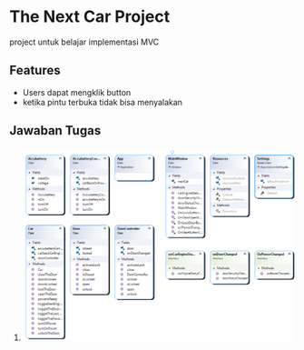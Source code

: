 ﻿# The Next Car Project
project untuk belajar implementasi MVC

## Features
- Users dapat mengklik button
- ketika pintu terbuka tidak bisa menyalakan


## Jawaban Tugas
1. ![Class diagram](https://github.com/hafit0/TheNextCar/blob/master/ClassDiagram1.png)

